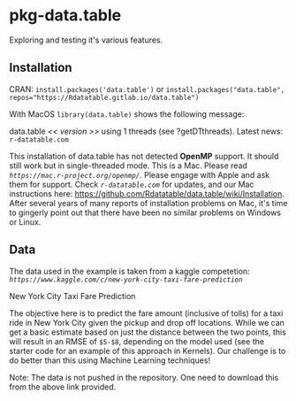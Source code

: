 # pkg-data.table
Exploring and testing it's various features.

## Installation 
CRAN: `install.packages('data.table')` or `install.packages("data.table", repos="https://Rdatatable.gitlab.io/data.table")`

With MacOS `library(data.table)` shows the following message:

data.table _<< version >>_ using 1 threads (see ?getDTthreads).  Latest news: `r-datatable.com`

This installation of data.table has not detected **OpenMP** support. It should still work but in single-threaded mode. This is a Mac. Please read _`https://mac.r-project.org/openmp/`_. Please engage with Apple and ask them for support. Check _`r-datatable.com`_ for updates, and our Mac instructions here: https://github.com/Rdatatable/data.table/wiki/Installation. After several years of many reports of installation problems on Mac, it's time to gingerly point out that there have been no similar problems on Windows or Linux.

## Data

The data used in the example is taken from a kaggle competetion: _`https://www.kaggle.com/c/new-york-city-taxi-fare-prediction`_

New York City Taxi Fare Prediction

The objective here is to predict the fare amount (inclusive of tolls) for a taxi ride in New York City given the pickup and drop off locations. While we can get a basic estimate based on just the distance between the two points, this will result in an RMSE of `$5-$8`, depending on the model used (see the starter code for an example of this approach in Kernels). Our challenge is to do better than this using Machine Learning techniques!

Note: The data is not pushed in the repository. One need to download this from the above link provided. 